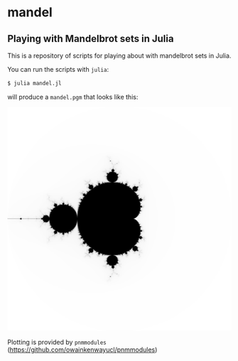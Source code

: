 # mandel
## Playing with Mandelbrot sets in Julia

This is a repository of scripts for playing about with mandelbrot sets in Julia.

You can run the scripts with `julia`:

```bash
$ julia mandel.jl
```

will produce a `mandel.pgm` that looks like this:

![exmample plot](example.png)

Plotting is provided by `pnmmodules` (https://github.com/owainkenwayucl/pnmmodules)